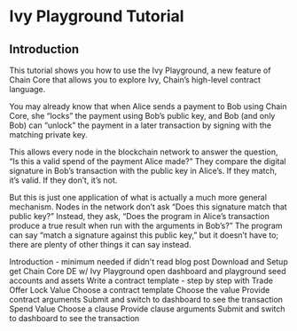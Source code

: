 # Ivy Playground Tutorial

## Introduction

This tutorial shows you how to use the Ivy Playground, a new feature of Chain Core that allows you to explore Ivy, Chain’s high-level contract language.

You may already know that when Alice sends a payment to Bob using Chain Core, she “locks” the payment using Bob’s public key, and Bob (and only Bob) can “unlock” the payment in a later transaction by signing with the matching private key.

This allows every node in the blockchain network to answer the question, “Is this a valid spend of the payment Alice made?” They compare the digital signature in Bob’s transaction with the public key in Alice’s. If they match, it’s valid. If they don’t, it’s not.

But this is just one application of what is actually a much more general mechanism. Nodes in the network don’t ask “Does this signature match that public key?” Instead, they ask, “Does the program in Alice’s transaction produce a true result when run with the arguments in Bob’s?” The program can say “match a signature against this public key,” but it doesn’t have to; there are plenty of other things it can say instead.



Introduction - minimum needed if didn't read blog post
Download and Setup
get Chain Core DE w/ Ivy Playground
open dashboard and playground
seed accounts and assets
Write a contract template - step by step with Trade Offer
Lock Value
Choose a contract template
Choose the value
Provide contract arguments
Submit and switch to dashboard to see the transaction
Spend Value
Choose a clause
Provide clause arguments
Submit and switch to dashboard to see the transaction
